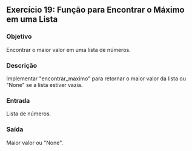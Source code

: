
## Exercício 19: Função para Encontrar o Máximo em uma Lista

### Objetivo
Encontrar o maior valor em uma lista de números.

### Descrição
Implementar "encontrar_maximo" para retornar o maior valor da lista ou "None" se a lista estiver vazia.

### Entrada
Lista de números.

### Saída
Maior valor ou "None".
